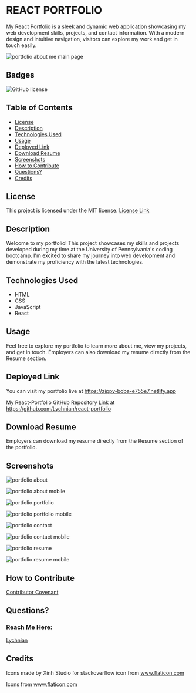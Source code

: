 # REACT PORTFOLIO

My React Portfolio is a sleek and dynamic web application showcasing my web development skills, projects, and contact information. With a modern design and intuitive navigation, visitors can explore my work and get in touch easily.

![portfolio about me main page](https://github.com/Lychnian/react-portfolio/assets/140586279/677d8b50-2f1c-416c-91d4-a955593f1f79)


## Badges


![GitHub license](https://img.shields.io/badge/license-MIT-blue.svg)


## Table of Contents

- [License](#license)
- [Description](#description)
- [Technologies Used](#technologies-used)
- [Usage](#usage)
- [Deployed Link](#deployed-link)
- [Download Resume](#download-resume)
- [Screenshots](#screenshots)
- [How to Contribute](#how-to-contribute)
- [Questions?](#questions)
- [Credits](credits)


## License

This project is licensed under the MIT license.
[License Link](https://opensource.org/licenses/MIT)


## Description

Welcome to my portfolio! This project showcases my skills and projects developed during my time at the University of Pennsylvania's coding bootcamp. I'm excited to share my journey into web development and demonstrate my proficiency with the latest technologies.


## Technologies Used

- HTML
- CSS
- JavaScript
- React


## Usage

Feel free to explore my portfolio to learn more about me, view my projects, and get in touch. Employers can also download my resume directly from the Resume section.


## Deployed Link

You can visit my portfolio live at https://zippy-boba-e755e7.netlify.app

My React-Portfolio GitHub Repository Link at https://github.com/Lychnian/react-portfolio


## Download Resume

Employers can download my resume directly from the Resume section of the portfolio.



## Screenshots


![portfolio about](https://github.com/Lychnian/react-portfolio/assets/140586279/955c552e-9f13-478c-9ef2-5b7c0feec9dd)


![portfolio about mobile](https://github.com/Lychnian/react-portfolio/assets/140586279/12a9c8f3-3e48-4418-ad68-8a8d26ea55d9)


![portfolio portfolio](https://github.com/Lychnian/react-portfolio/assets/140586279/0bd568ea-b482-4d51-8f5c-bb553a2166c1)


![portfolio portfolio mobile](https://github.com/Lychnian/react-portfolio/assets/140586279/e74daf4b-fa7f-4b3d-a215-4c763bc7fbc3)


![portfolio contact](https://github.com/Lychnian/react-portfolio/assets/140586279/3b51e11d-fe76-44ce-81ef-e6f5d0e09319)


![portfolio contact mobile](https://github.com/Lychnian/react-portfolio/assets/140586279/209b11fb-0891-4e91-948e-a7fc39f8f410)


![portfolio resume](https://github.com/Lychnian/react-portfolio/assets/140586279/126cdd68-85e5-496c-b2e9-2bda12f5761c)


![portfolio resume mobile](https://github.com/Lychnian/react-portfolio/assets/140586279/be5d0504-c87f-4332-b1f1-2eb17b9c670a)


## How to Contribute

[Contributor Covenant](https://www.contributor-covenant.org/)  


## Questions?


### Reach Me Here:

[Lychnian](https://github.com/Lychnian)


## Credits

Icons made by Xinh Studio for stackoverflow icon from www.flaticon.com

Icons from www.flaticon.com




